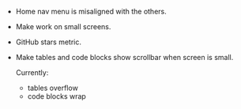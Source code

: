 -   Home nav menu is misaligned with the others.

-   Make work on small screens.

-   GitHub stars metric.

-   Make tables and code blocks show scrollbar when screen is small.

    Currently:

    - tables overflow
    - code blocks wrap
